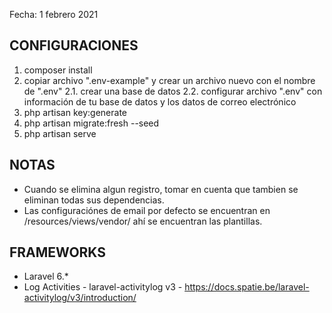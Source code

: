 Fecha: 1 febrero 2021

## CONFIGURACIONES

1. composer install
2. copiar archivo ".env-example" y crear un archivo nuevo con el nombre de ".env"
	2.1. crear una base de datos
	2.2. configurar archivo ".env" con información de tu base de datos y los datos de correo electrónico
3. php artisan key:generate
4. php artisan migrate:fresh --seed
5. php artisan serve

## NOTAS
- Cuando se elimina algun registro, tomar en cuenta que tambien se eliminan todas sus dependencias.
- Las configuraciónes de email por defecto se encuentran en /resources/views/vendor/ ahí se encuentran las plantillas.

## FRAMEWORKS
- Laravel 6.*
- Log Activities - laravel-activitylog v3 - https://docs.spatie.be/laravel-activitylog/v3/introduction/
